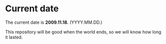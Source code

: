 # Current date

The current date is **2009.11.18.** (YYYY.MM.DD.)

This repository will be good when the world ends, so we will know how long it lasted.